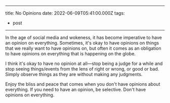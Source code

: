 
---
title: No Opinions
date: 2022-06-09T05:41:00.000Z
tags:
  - post
---

In the age of social media and wokeness, it has become imperative to have an opinion on everything. Sometimes, it's okay to have opinions on things that we really want to have opinions on, but often it comes as an obligation to have opinions on everything that is happening on the globe.

I think it's okay to have no opinion at all—stop being a judge for a while and stop seeing things/events from the lens of right or wrong, or good or bad. Simply observe things as they are without making any judgments.

Enjoy the bliss and peace that comes when you don't have opinions about everything. If you need to have an opinion, be selective. Don't have opinions on everything.

